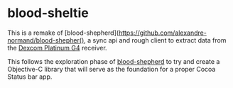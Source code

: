 blood-sheltie
=============

This is a remake of [blood-shepherd](https://github.com/alexandre-normand/blood-shepher(), a sync api and rough client to extract data from the [Dexcom Platinum G4](http://dexcom.com/dexcom-g4-platinum) receiver.

This follows the exploration phase of [blood-shepherd](https://github.com/alexandre-normand/blood-shepherd) to try and create a Objective-C library that will serve as the foundation for a proper Cocoa Status bar app. 

